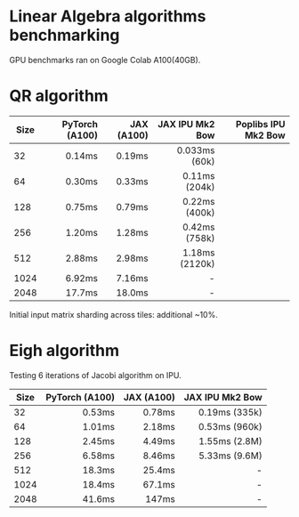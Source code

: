 # Linear Algebra algorithms benchmarking

GPU benchmarks ran on Google Colab A100(40GB).

# QR algorithm

| Size  | PyTorch (A100) | JAX (A100) | JAX IPU Mk2 Bow | Poplibs IPU Mk2 Bow |
| ----- | ------------:  | --------:  | -------------:  | ------------------: |
| 32    | 0.14ms         | 0.19ms     | 0.033ms (60k)   |
| 64    | 0.30ms         | 0.33ms     | 0.11ms (204k)   |
| 128   | 0.75ms         | 0.79ms     | 0.22ms (400k)   |
| 256   | 1.20ms         | 1.28ms     | 0.42ms (758k)   |
| 512   | 2.88ms         | 2.98ms     | 1.18ms (2120k)  |
| 1024  | 6.92ms         | 7.16ms     | -
| 2048  | 17.7ms         | 18.0ms     | -

Initial input matrix sharding across tiles: additional ~10%.

# Eigh algorithm

Testing 6 iterations of Jacobi algorithm on IPU.

| Size  | PyTorch (A100) | JAX (A100) | JAX IPU Mk2 Bow
| ----- | ------------:  | ---------: | -------------:
| 32    | 0.53ms         | 0.78ms     | 0.19ms (335k)
| 64    | 1.01ms         | 2.18ms     | 0.53ms (960k)
| 128   | 2.45ms         | 4.49ms     | 1.55ms (2.8M)
| 256   | 6.58ms         | 8.46ms     | 5.33ms (9.6M)
| 512   | 18.3ms         | 25.4ms     | -
| 1024  | 18.4ms         | 67.1ms     | -
| 2048  | 41.6ms         | 147ms      | -
